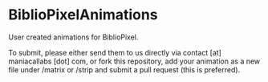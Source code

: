 BiblioPixelAnimations
=====================

User created animations for BiblioPixel.

To submit, please either send them to us directly via contact [at] maniacallabs [dot] com, or fork this repository, add your animation as a new file under /matrix or /strip and submit a pull request (this is preferred).
